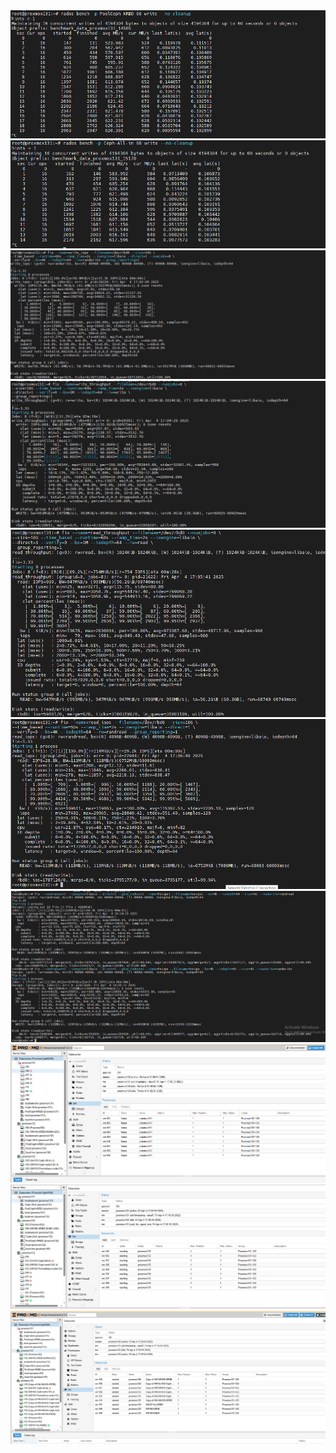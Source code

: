   <img src="proxmoxcephnexus3064images/Screenshot_28.png">

  <img src="proxmoxcephnexus3064images/Screenshot_29.png">

  <img src="proxmoxcephnexus3064images/Screenshot_30.png">

  <img src="proxmoxcephnexus3064images/Screenshot_31.png">

  <img src="proxmoxcephnexus3064images/Screenshot_32.png">

  <img src="proxmoxcephnexus3064images/Screenshot_33.png">

  <img src="proxmoxcephnexus3064images/Screenshot_34.png">

  <img src="proxmoxcephnexus3064images/Screenshot_35.png">

  <img src="proxmoxcephnexus3064images/Screenshot_36.png">

  <img src="proxmoxcephnexus3064images/Screenshot_37.png">